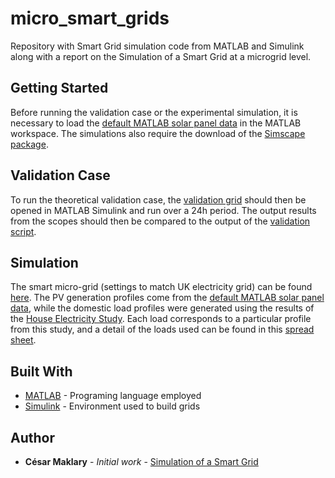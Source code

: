 # micro_smart_grids

Repository with Smart Grid simulation code from MATLAB and Simulink along with a report on the Simulation of a Smart Grid at a microgrid level.


## Getting Started

Before running the validation case or the experimental simulation, it is necessary to load the [default MATLAB solar panel data](Simulation/default_PV_data.mat) in the MATLAB workspace. The simulations also require the download of the [Simscape package](https://www.mathworks.com/products/simscape.html).


## Validation Case

To run the theoretical validation case, the [validation grid](power_microgrid_v3_analytic.slxc) should then be opened in MATLAB Simulink and run over a 24h period. The output results from the scopes should then be compared to the output of the [validation script](FYP_analytical_test.m).

## Simulation

The smart micro-grid (settings to match UK electricity grid) can be found [here](Simulation/power_microgrid_v5_battery.slxc). The PV generation profiles come from the [default MATLAB solar panel data](Simulation/default_PV_data.mat), while the domestic load profiles were generated using the results of the [House Electricity Study](https://github.com/WisConT/micro_smart_grids/blob/master/Simulation/HES%2024H%20Chooser.xlsm). Each load corresponds to a particular profile from this study, and a detail of the loads used can be found in this [spread sheet](Simulation/power_microgrid_v5_battery_load_type.xlsx).


## Built With

* [MATLAB](https://uk.mathworks.com/products/matlab.html?s_tid=hp_products_matlab) - Programing language employed
* [Simulink](https://www.mathworks.com/products/simulink.html) - Environment used to build grids


## Author

* **César Maklary** - *Initial work* - [Simulation of a Smart Grid](FYP_Report.pdf)
